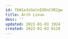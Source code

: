 ```yaml
---
id: fkW1e3zGelnEXDnCXR2gw
title: Arch Linux
desc: ''
updated: 2022-01-03 1924
created: 2022-01-03 0126
---
```

